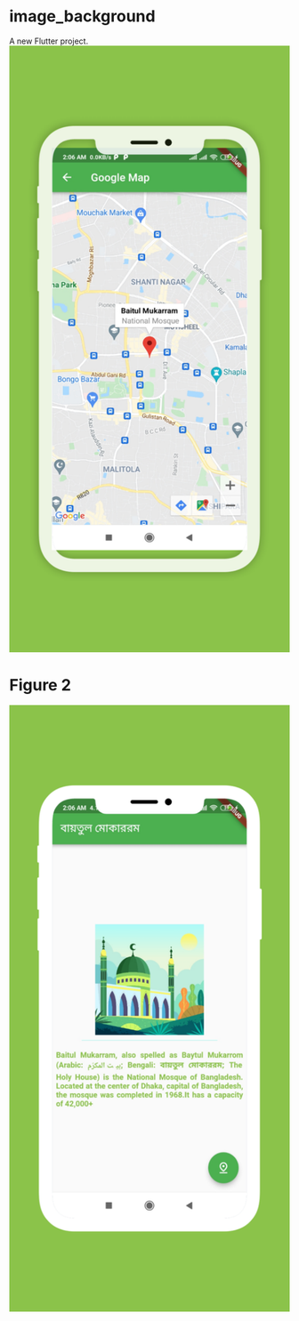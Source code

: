 # image_background

A new Flutter project.
<img width="584" alt="ui 1" src="https://github.com/Rakibuldroid/Flutter-Development/blob/mosque-app/6%20jan%202022/mosque_map_app/ui.png">

# Figure 2

<img width="584" alt="ui 2" src="https://github.com/Rakibuldroid/Flutter-Development/blob/mosque-app/6%20jan%202022/mosque_map_app/ui%202.png">
